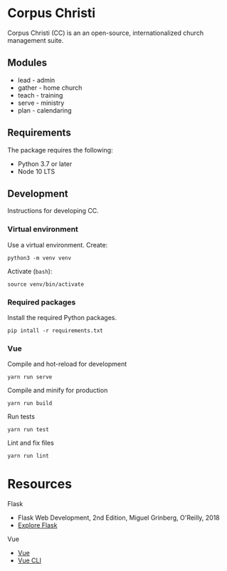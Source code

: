 # Corpus Christi

Corpus Christi (CC) is an an open-source, internationalized church management suite.

## Modules

- lead - admin
- gather - home church
- teach - training
- serve - ministry
- plan - calendaring

## Requirements

The package requires the following:

- Python 3.7 or later
- Node 10 LTS

## Development

Instructions for developing CC.

### Virtual environment

Use a virtual environment. Create:

    python3 -m venv venv

Activate (`bash`):

    source venv/bin/activate

### Required packages

Install the required Python packages.

    pip intall -r requirements.txt

### Vue
Compile and hot-reload for development
```
yarn run serve
```
Compile and minify for production
```
yarn run build
```
Run tests
```
yarn run test
```
Lint and fix files
```
yarn run lint
```

# Resources

Flask
- Flask Web Development, 2nd Edition, Miguel Grinberg, O'Reilly, 2018
- [Explore Flask](http://exploreflask.com/)

Vue
- [Vue](https://vuejs.org/)
- [Vue CLI](https://cli.vuejs.org/)

